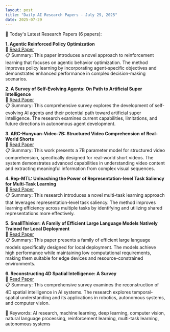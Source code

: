 ```yaml
---
layout: post
title: "Daily AI Research Papers - July 29, 2025"
date: 2025-07-29
---
```


📌 Today's Latest Research Papers (6 papers):

**1. Agentic Reinforced Policy Optimization**  
🔗 [Read Paper](https://huggingface.co/papers)  
📋 Summary: This paper introduces a novel approach to reinforcement learning that focuses on agentic behavior optimization. The method improves policy learning by incorporating agent-specific objectives and demonstrates enhanced performance in complex decision-making scenarios.

**2. A Survey of Self-Evolving Agents: On Path to Artificial Super Intelligence**  
🔗 [Read Paper](https://huggingface.co/papers)  
📋 Summary: This comprehensive survey explores the development of self-evolving AI agents and their potential path toward artificial super intelligence. The research examines current capabilities, limitations, and future directions in autonomous agent development.

**3. ARC-Hunyuan-Video-7B: Structured Video Comprehension of Real-World Shorts**  
🔗 [Read Paper](https://huggingface.co/papers)  
📋 Summary: This work presents a 7B parameter model for structured video comprehension, specifically designed for real-world short videos. The system demonstrates advanced capabilities in understanding video content and extracting meaningful information from complex visual sequences.

**4. Rep-MTL: Unleashing the Power of Representation-level Task Saliency for Multi-Task Learning**  
🔗 [Read Paper](https://huggingface.co/papers)  
📋 Summary: This research introduces a novel multi-task learning approach that leverages representation-level task saliency. The method improves learning efficiency across multiple tasks by identifying and utilizing shared representations more effectively.

**5. SmallThinker: A Family of Efficient Large Language Models Natively Trained for Local Deployment**  
🔗 [Read Paper](https://huggingface.co/papers)  
📋 Summary: This paper presents a family of efficient large language models specifically designed for local deployment. The models achieve high performance while maintaining low computational requirements, making them suitable for edge devices and resource-constrained environments.

**6. Reconstructing 4D Spatial Intelligence: A Survey**  
🔗 [Read Paper](https://huggingface.co/papers)  
📋 Summary: This comprehensive survey examines the reconstruction of 4D spatial intelligence in AI systems. The research explores temporal-spatial understanding and its applications in robotics, autonomous systems, and computer vision.

🔑 Keywords: AI research, machine learning, deep learning, computer vision, natural language processing, reinforcement learning, multi-task learning, autonomous systems 
